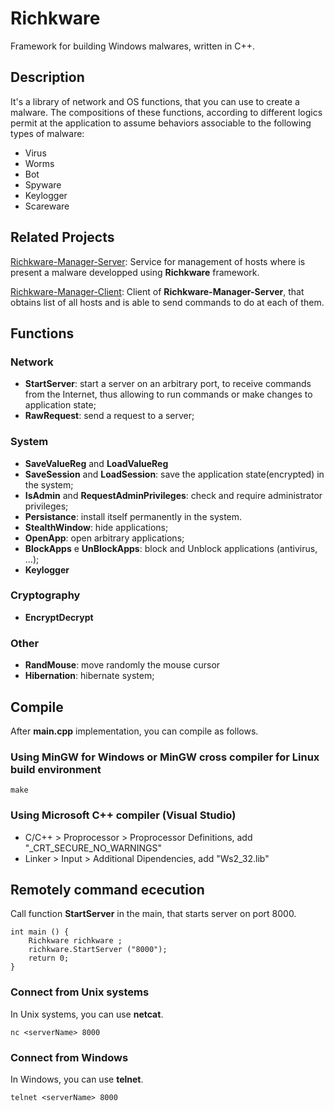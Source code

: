 # Richkware

Framework for building Windows malwares, written in C++.

## Description

It's a library of network and OS functions, that you can use to create a malware.
The compositions of these functions, according to different logics permit at the application 
to assume behaviors associable to the following types of malware:

- Virus
- Worms
- Bot
- Spyware
- Keylogger
- Scareware

## Related Projects

[Richkware-Manager-Server](https://github.com/richkmeli/Richkware-Manager-Server): Service for management of hosts where is present a malware developped using **Richkware** framework.

[Richkware-Manager-Client](https://github.com/richkmeli/Richkware-Manager-Client): Client of **Richkware-Manager-Server**, that obtains list of all hosts and is able to send commands to do at each of them.

## Functions

### Network

- **StartServer**: start a server on an arbitrary port, to receive commands from the Internet, 
thus allowing to run commands or make changes to application state;
- **RawRequest**: send a request to a server;

### System

- **SaveValueReg** and **LoadValueReg**
- **SaveSession** and **LoadSession**: save the application state(encrypted) in the system;
- **IsAdmin** and **RequestAdminPrivileges**: check and require administrator privileges;
- **Persistance**: install itself permanently in the system.
- **StealthWindow**: hide applications;
- **OpenApp**: open arbitrary applications;
- **BlockApps** e **UnBlockApps**: block and Unblock applications (antivirus, ...);
- **Keylogger**

### Cryptography

- **EncryptDecrypt**

### Other

- **RandMouse**: move randomly the mouse cursor
- **Hibernation**: hibernate system;

## Compile

After **main.cpp** implementation, you can compile as follows.

### Using MinGW for Windows or MinGW cross compiler for Linux build environment

	make

### Using Microsoft C++ compiler (Visual Studio)
- C/C++ > Proprocessor > Proprocessor Definitions, add "\_CRT\_SECURE\_NO\_WARNINGS" 
- Linker > Input > Additional Dipendencies, add "Ws2_32.lib"


## Remotely command ececution

Call function **StartServer** in the main, that starts server on port 8000.

	int main () {
		Richkware richkware ;
		richkware.StartServer ("8000");
		return 0;
	}

### Connect from Unix systems

In Unix systems, you can use **netcat**.

	nc <serverName> 8000

### Connect from Windows

In Windows, you can use **telnet**.

	telnet <serverName> 8000
